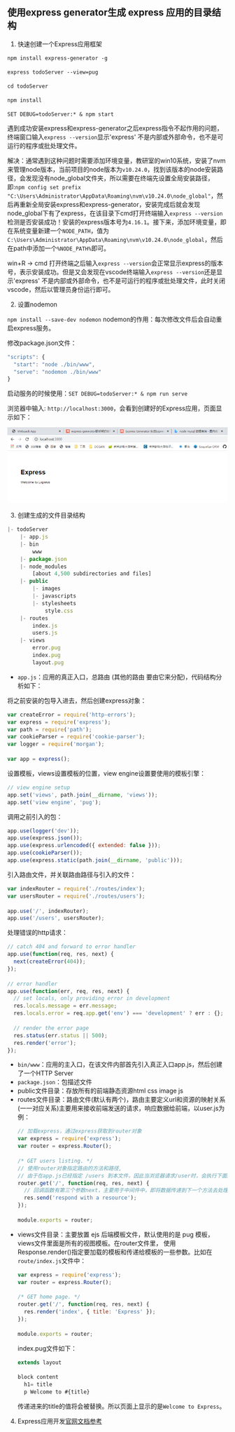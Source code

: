 
## 使用express generator生成 express 应用的目录结构

1. 快速创建一个Express应用框架

```
npm install express-generator -g

express todoServer --view=pug

cd todoServer

npm install

SET DEBUG=todoServer:* & npm start
```

遇到成功安装express和express-generator之后express指令不起作用的问题，终端窗口输入`express --version`显示'express' 不是内部或外部命令，也不是可运行的程序或批处理文件。

解决：通常遇到这种问题时需要添加环境变量，教研室的win10系统，安装了nvm来管理node版本，当前项目的node版本为`v10.24.0`，找到该版本的node安装路径，会发现没有node_global文件夹，所以需要在终端先设置全局安装路径，即:`npm config set prefix "C:\Users\Administrator\AppData\Roaming\nvm\v10.24.0\node_global"`，然后再重新全局安装express和express-generator，安装完成后就会发现node_global下有了express，在该目录下cmd打开终端输入`express --version`检测是否安装成功！安装的express版本号为`4.16.1`。接下来，添加环境变量，即在系统变量新建一个`NODE_PATH`，值为`C:\Users\Administrator\AppData\Roaming\nvm\v10.24.0\node_global`，然后在path中添加一个`%NODE_PATH%`即可。

win+R -> cmd 打开终端之后输入`express --version`会正常显示express的版本号，表示安装成功。但是又会发现在vscode终端输入`express --version`还是显示'express' 不是内部或外部命令，也不是可运行的程序或批处理文件，此时关闭vscode，然后以管理员身份运行即可。

2. 设置nodemon

`npm install --save-dev nodemon`
nodemon的作用：每次修改文件后会自动重启express服务。

修改package.json文件：
```javascript
"scripts": {
  "start": "node ./bin/www",
  "serve": "nodemon ./bin/www"
}
```
启动服务的时候使用：`SET DEBUG=todoServer:* & npm run serve`

浏览器中输入: `http://localhost:3000`，会看到创建好的Express应用，页面显示如下：

![](../images/express-gen.png)

3. 创建生成的文件目录结构

```javascript
|- todoServer
    |- app.js
    |- bin
        www
    |- package.json
    |- node_modules
        [about 4,500 subdirectories and files]
    |- public
        |- images
        |- javascripts
        |- stylesheets
            style.css
    |- routes
        index.js
        users.js
    |- views
        error.pug
        index.pug
        layout.pug
```

- `app.js`：应用的真正入口，总路由 (其他的路由 要由它来分配)，代码结构分析如下：

将之前安装的包导入进去，然后创建express对象：
```javascript
var createError = require('http-errors');
var express = require('express');
var path = require('path');
var cookieParser = require('cookie-parser');
var logger = require('morgan');

var app = express();
```

设置模板，views设置模板的位置，view engine设置要使用的模板引擎：
```javascript
// view engine setup
app.set('views', path.join(__dirname, 'views'));
app.set('view engine', 'pug');
```

调用之前引入的包：
```javascript
app.use(logger('dev'));
app.use(express.json());
app.use(express.urlencoded({ extended: false }));
app.use(cookieParser());
app.use(express.static(path.join(__dirname, 'public')));
```

引入路由文件，并关联路由路径与引入的文件：
```javascript
var indexRouter = require('./routes/index');
var usersRouter = require('./routes/users');

app.use('/', indexRouter);
app.use('/users', usersRouter);
```

处理错误的http请求：
```javascript
// catch 404 and forward to error handler
app.use(function(req, res, next) {
  next(createError(404));
});

// error handler
app.use(function(err, req, res, next) {
  // set locals, only providing error in development
  res.locals.message = err.message;
  res.locals.error = req.app.get('env') === 'development' ? err : {};

  // render the error page
  res.status(err.status || 500);
  res.render('error');
});
```


- `bin/www`：应用的主入口，在该文件内部首先引入真正入口app.js，然后创建了一个HTTP Server
- `package.json`：包描述文件
- public文件目录：存放所有的前端静态资源html css image  js
- routes文件目录：路由文件(默认有两个)，路由主要定义url和资源的映射关系(一一对应关系)主要用来接收前端发送的请求，响应数据给前端，以user.js为例：
  ```javascript
  // 加载express，通过express获取到router对象
  var express = require('express');
  var router = express.Router();

  /* GET users listing. */
  // 使用router对象指定路由的方法和路径,
  // 由于在app.js已经指定 /users 到本文件，因此当浏览器请求/user时，会执行下面的回调函数
  router.get('/', function(req, res, next) {
    // 回调函数有第三个参数next，主要用于中间件中，即将数据传递到下一个方法去处理
    res.send('respond with a resource');
  });

  module.exports = router;
  ```
- views文件目录：主要放置 ejs 后端模板文件，默认使用的是 pug 模板，views文件里面是所有的视图模板。在router文件里， 使用Response.render()指定要加载的模板和传递给模板的一些参数。比如在`route/index.js`文件中：
  ```javascript
  var express = require('express');
  var router = express.Router();

  /* GET home page. */
  router.get('/', function(req, res, next) {
    res.render('index', { title: 'Express' });
  });

  module.exports = router;
  ```
  index.pug文件如下：
  ```javascript
  extends layout

  block content
    h1= title
    p Welcome to #{title}
  ```
  传递进来的title的值将会被替换。所以页面上显示的是`Welcome to Express`。

4. Express应用开发[官网文档参考](https://expressjs.com/en/guide/routing.html)